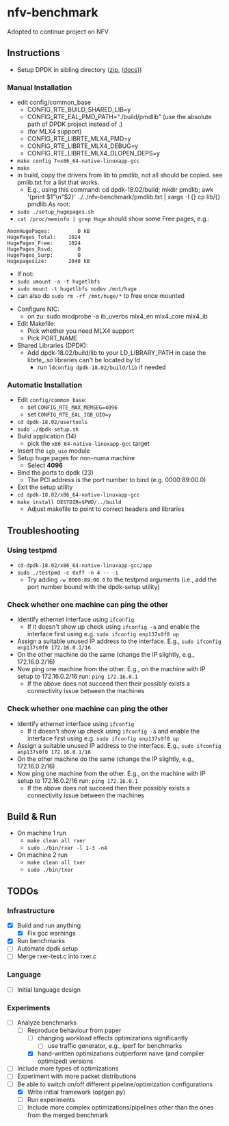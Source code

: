 # nfv-benchmark

Adopted to continue project on NFV

## Instructions
- Setup DPDK in sibling directory ([zip](https://github.com/DPDK/dpdk/archive/v18.02.zip), ([docs](https://dpdk.readthedocs.io/en/v2.2.0/linux_gsg/intro.html)))
### Manual Installation
* edit config/common_base
  + CONFIG_RTE_BUILD_SHARED_LIB=y
  + CONFIG_RTE_EAL_PMD_PATH="./build/pmdlib" (use the absolute path of DPDK project instead of .)
  + (for MLX4 support)
  + CONFIG_RTE_LIBRTE_MLX4_PMD=y
  + CONFIG_RTE_LIBRTE_MLX4_DEBUG=y
  + CONFIG_RTE_LIBRTE_MLX4_DLOPEN_DEPS=y
* `make config T=x86_64-native-linuxapp-gcc`
* `make`
* in build, copy the drivers from lib to pmdlib, not all should be copied. see pmlib.txt for a list that works.
  + E.g., using this command: cd dpdk-18.02/build; mkdir pmdlib; awk '{print $1"\n"$2}' ../../nfv-benchmark/pmdlib.txt | xargs -I {} cp lib/{} pmdlib
As root:
* `sudo ./setup_hugepages.sh`
* `cat /proc/meminfo | grep Huge` should show some Free pages, e.g.:
```
AnonHugePages:         0 kB
HugePages_Total:    1024
HugePages_Free:     1024
HugePages_Rsvd:        0
HugePages_Surp:        0
Hugepagesize:       2048 kB
```
* If not:
* `sudo umount -a -t hugetlbfs`
* `sudo mount -t hugetlbfs nodev /mnt/huge`
* can also do `sudo rm -rf /mnt/huge/*` to free once mounted

- Configure NIC:
  * on zu: sudo modprobe -a ib_uverbs mlx4_en mlx4_core mlx4_ib
- Edit Makefile:
  * Pick whether you need MLX4 support
  * Pick PORT_NAME
- Shared Libraries (DPDK):
  * Add dpdk-18.02/build/lib to your LD_LIBRARY_PATH in case the librte_*.so* libraries can't be located by ld
    + run `ldconfig dpdk-18.02/build/lib` if needed

### Automatic Installation
* Edit `config/common_base`:
  + set `CONFIG_RTE_MAX_MEMSEG=4096`
  + set `CONFIG_RTE_EAL_IGB_UIO=y`
* `cd dpdk-18.02/usertools`
* `sudo ./dpdk-setup.sh`
* Build application (14)
  + pick the `x86_64-native-linuxapp-gcc` target
* Insert the `igb_uio` module
* Setup huge pages for non-numa machine
  + Select **4096**
* Bind the ports to dpdk (23)
  + The PCI address is the port number to bind (e.g. 0000:89:00.0)
* Exit the setup utility
* `cd dpdk-18.02/x86_64-native-linuxapp-gcc`
* `make install DESTDIR=$PWD/../build`
  + Adjust makefile to point to correct headers and libraries

## Troubleshooting
### Using **testpmd**
* `cd·dpdk-18.02/x86_64-native-linuxapp-gcc/app`
* `sudo ./testpmd -c 0xff -n 4 -- -i`
  + Try adding `-w 0000:89:00.0` to the testpmd arguments (i.e., add the port number bound with the dpdk-setup utility)

### Check whether one machine can ping the other
* Identify ethernet interface using `ifconfig`
  + If it doesn't show up check using `ifconfig -a` and enable the interface first using e.g. `sudo ifconfig enp137s0f0 up`
* Assign a suitable unused IP address to the interface. E.g., `sudo ifconfig enp137s0f0 172.16.0.1/16`
* On the other machine do the same (change the IP slightly, e.g., 172.16.0.2/16)
* Now ping one machine from the other. E.g., on the machine with IP setup to 172.16.0.2/16 run: `ping 172.16.0.1`
  + If the above does not succeed then their possibly exists a connectivity issue between the machines

### Check whether one machine can ping the other
* Identify ethernet interface using `ifconfig`
  + If it doesn't show up check using `ifconfig -a` and enable the interface first using e.g. `sudo ifconfig enp137s0f0 up`
* Assign a suitable unused IP address to the interface. E.g., `sudo ifconfig enp137s0f0 172.16.0.1/16`
* On the other machine do the same (change the IP slightly, e.g., 172.16.0.2/16)
* Now ping one machine from the other. E.g., on the machine with IP setup to 172.16.0.2/16 run: `ping 172.16.0.1`
  + If the above does not succeed then their possibly exists a connectivity issue between the machines

## Build & Run
* On machine 1 run
  + `make clean all rxer`
  + `sudo ./bin/rxer -l 1-3 -n4`
* On machine 2 run
  + `make clean all txer`
  + `sudo ./bin/txer`

## TODOs
### Infrastructure
- [x] Build and run anything
  - [x] Fix gcc warnings
- [x] Run benchmarks
- [ ] Automate dpdk setup
- [ ] Merge rxer-test.c into rxer.c
### Language
- [ ] Initial language design
### Experiments
- [ ] Analyze benchmarks
  - [ ] Reproduce behaviour from paper
    - [ ] changing workload effects optimizations significantly
      - [ ] use traffic generator, e.g., iperf for benchmarks
    - [x] hand-written optimizations outperform naive (and compiler optimized) versions
- [ ] Include more types of optimizations
- [ ] Experiment with more packet distributions
- [ ] Be able to switch on/off different pipeline/optimization configurations
  - [x] Write initial framework (optgen.py)
  - [ ] Run experiments
  - [ ] Include more complex optimizations/pipelines other than the ones from the merged benchmark
